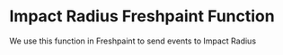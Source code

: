 # Impact Radius Freshpaint Function

We use this function in Freshpaint to send events to Impact Radius
